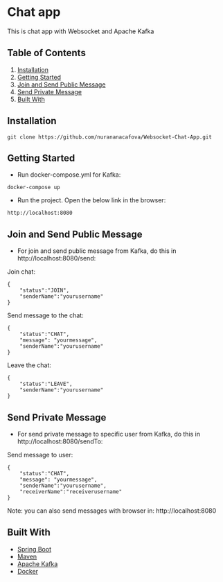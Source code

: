 # Chat app

This is chat app with Websocket and Apache Kafka

## Table of Contents

1. [Installation](#installation)
2. [Getting Started](#getting-started)
3. [Join and Send Public Message](#send-public-message)
4. [Send Private Message](#send-private-message)
5. [Built With](#built-with)

## Installation

```
git clone https://github.com/nurananacafova/Websocket-Chat-App.git
```

## Getting Started

* Run docker-compose.yml for Kafka:
```
docker-compose up
```

* Run the project. Open the below link in the browser:

```
http://localhost:8080
```
## Join and Send Public Message
* For join and send public message from Kafka, do this in http://localhost:8080/send:

Join chat:
```
{
    "status":"JOIN",
    "senderName":"yourusername"
}
```
Send message to the chat:
```
{
    "status":"CHAT",
    "message": "yourmessage",
    "senderName":"yourusername"
}
```
Leave the chat:
```
{
    "status":"LEAVE",
    "senderName":"yourusername"
}
```
## Send Private Message
* For send private message to specific user from Kafka, do this in http://localhost:8080/sendTo:

Send message to user:
```
{
    "status":"CHAT",
    "message": "yourmessage",
    "senderName":"yourusername",
    "receiverName":"receiverusername"
}
```

Note: you can also send messages with browser in: http://localhost:8080

## Built With

- [Spring Boot](https://spring.io/projects/spring-boot)
- [Maven](https://maven.apache.org/)
- [Apache Kafka](https://kafka.apache.org/)
- [Docker](https://www.docker.com/#build)